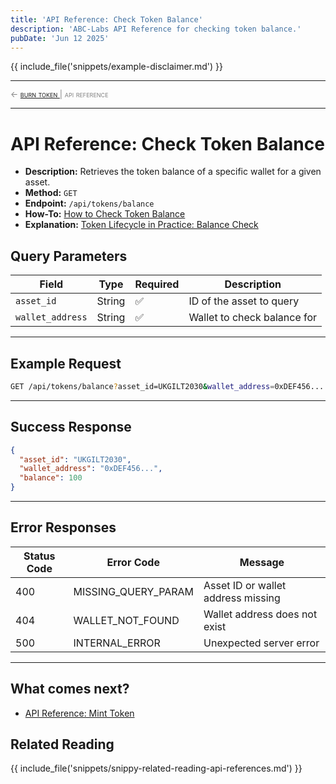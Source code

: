 ```yaml
---
title: 'API Reference: Check Token Balance'
description: 'ABC-Labs API Reference for checking token balance.'
pubDate: 'Jun 12 2025'
---
```


{{ include_file('snippets/example-disclaimer.md') }}

<hr/>
<span style="font-variant: small-caps; font-size: 0.8rem; color: grey; "> 
    ← <a href="/mkdocs/examples/post-trade-automation/references/api/api-burn-token/"> burn token </a> |   api reference
</span>
<hr/>

# API Reference: Check Token Balance

- **Description:** Retrieves the token balance of a specific wallet for a given asset.
- **Method:** `GET`  
- **Endpoint:** `/api/tokens/balance`  
- **How-To:** [How to Check Token Balance](/mkdocs/examples/post-trade-automation/how-tos/how-to-check-a-token-balance/)
- **Explanation:** [Token Lifecycle in Practice: Balance Check](/mkdocs/examples/post-trade-automation/token-lifecycle/lifecycle-in-practice/lip-balance-check/)

## Query Parameters

| Field            | Type   | Required | Description                      |
|------------------|--------|----------|----------------------------------|
| `asset_id`       | String | ✅       | ID of the asset to query         |
| `wallet_address` | String | ✅       | Wallet to check balance for      |

---

## Example Request

```bash
GET /api/tokens/balance?asset_id=UKGILT2030&wallet_address=0xDEF456...
```

---

## Success Response

```json
{
  "asset_id": "UKGILT2030",
  "wallet_address": "0xDEF456...",
  "balance": 100
}
```

---

## Error Responses

| Status Code | Error Code            | Message                            |
| ----------- | --------------------- | ---------------------------------- |
| 400         | MISSING\_QUERY\_PARAM | Asset ID or wallet address missing |
| 404         | WALLET\_NOT\_FOUND    | Wallet address does not exist      |
| 500         | INTERNAL\_ERROR       | Unexpected server error            |

---


## What comes next?

- [API Reference: Mint Token](/mkdocs/examples/post-trade-automation/references/api/api-mint-token/) 

## Related Reading

{{ include_file('snippets/snippy-related-reading-api-references.md') }}
